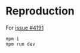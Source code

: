 # Reproduction

For [issue #4191](https://github.com/withastro/astro/issues/4191)

```
npm i
npm run dev
```